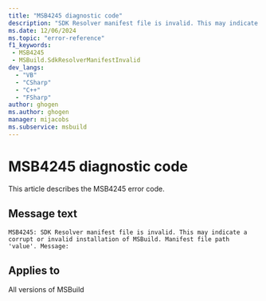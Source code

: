 ```yaml
---
title: "MSB4245 diagnostic code"
description: "SDK Resolver manifest file is invalid. This may indicate a corrupt or invalid installation of MSBuild. Manifest file path 'value'. Message:"
ms.date: 12/06/2024
ms.topic: "error-reference"
f1_keywords:
 - MSB4245
 - MSBuild.SdkResolverManifestInvalid
dev_langs:
  - "VB"
  - "CSharp"
  - "C++"
  - "FSharp"
author: ghogen
ms.author: ghogen
manager: mijacobs
ms.subservice: msbuild
---
```


# MSB4245 diagnostic code

<!-- :::ErrorDefinitionDescription::: -->
<!-- :::editable-content name="introDescription"::: -->
This article describes the MSB4245 error code.
<!-- :::editable-content-end::: -->

## Message text

```output
MSB4245: SDK Resolver manifest file is invalid. This may indicate a corrupt or invalid installation of MSBuild. Manifest file path 'value'. Message:
```

<!-- :::editable-content name="postOutputDescription"::: -->
<!--
{StrBegin="MSB4245: "}
-->
<!-- :::editable-content-end::: -->
<!-- :::ErrorDefinitionDescription-end::: -->

## Applies to

All versions of MSBuild
